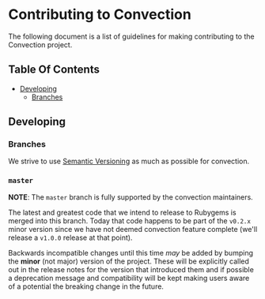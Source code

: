 # Contributing to Convection
The following document is a list of guidelines for making contributing to the Convection project.

## Table Of Contents
* [Developing](developing)
  * [Branches](branches)

## Developing
### Branches
We strive to use [Semantic Versioning](http://semver.org) as much as possible for convection.

### `master`
**NOTE**: The `master` branch is fully supported by the convection maintainers.

The latest and greatest code that we intend to release to Rubygems is merged into this branch.
Today that code happens to be part of the `v0.2.x` minor version since we have not deemed convection feature
complete (we'll release a `v1.0.0` release at that point).

Backwards incompatible changes until this time *may* be added by bumping the **minor** (not major) version of
the project. These will be explicitly called out in the release notes for the version that introduced them and if
possible a deprecation message and compatibility will be kept making users aware of a potential the breaking change in
the future.
